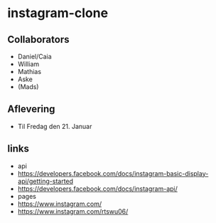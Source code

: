 # instagram-clone

## Collaborators

- Daniel/Caia
- William
- Mathias
- Aske
- (Mads)

## Aflevering

- Til Fredag den 21. Januar

## links

- api
- https://developers.facebook.com/docs/instagram-basic-display-api/getting-started
- https://developers.facebook.com/docs/instagram-api/
- pages
- https://www.instagram.com/
- https://www.instagram.com/rtswu06/
